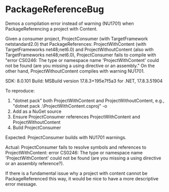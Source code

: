 # PackageReferenceBug
Demos a compilation error instead of warning (NU1701) when PackageReferencing a project with Content.

Given a consumer project, ProjectConsumer (with TargetFramework netstandard2.0) that PackageReferences: ProjectWithContent (with TargetFrameworks net48;net6.0) and ProjectWithoutContent (also with TargetFrameworks net48;net6.0), ProjectConsumer fails to compile with "error CS0246: The type or namespace name 'ProjectWithContent' could not be found (are you missing a using directive or an assembly." On the other hand, ProjectWithoutContent compiles with warning NU1701.

SDK: 8.0.101
Build: MSBuild version 17.8.3+195e7f5a3 for .NET, 17.8.3.51904

To reproduce:
1. "dotnet pack" both ProjectWithContent and ProjectWithoutContent, e.g., "dotnet pack .\ProjectWithContent.csproj" -o <output folder>
2. Add <output folder> as a NuGet source
3. Ensure ProjectConsumer references ProjectWithContent and ProjectWithoutContent
4. Build ProjectConsumer

Expected: ProjectConsumer builds with NU1701 warnings.

Actual: ProjectConsumer fails to resolve symbols and references to ProjectWithContent: error CS0246: The type or namespace name 'ProjectWithContent' could not be found (are you missing a using directive or an assembly reference?).

If there is a fundamental issue why a project with content cannot be PackageReferenced this way, it would be nice to have a more descriptive error message.